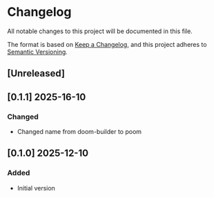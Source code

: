 # Changelog

All notable changes to this project will be documented in this file.

The format is based on [Keep a Changelog](https://keepachangelog.com/en/1.1.0/),
and this project adheres to [Semantic Versioning](https://semver.org/spec/v2.0.0.html).

## [Unreleased]
## [0.1.1] 2025-16-10
### Changed
- Changed name from doom-builder to poom
## [0.1.0] 2025-12-10
### Added
- Initial version
